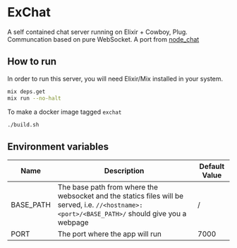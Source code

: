 # ExChat

A self contained chat server running on Elixir + Cowboy, Plug. Communcation based on pure WebSocket. A port from [node_chat](https://github.com/arijitdasgupta/node_chat)

How to run
----------
In order to run this server, you will need Elixir/Mix installed in your system. 

```bash
mix deps.get
mix run --no-halt
```

To make a docker image tagged `exchat`
```bash
./build.sh
```

Environment variables
---------------------

| Name  | Description | Default Value |
| ------------- | ------------- | ---------- |
| BASE_PATH  | The base path from where the websocket and the statics files will be served, i.e. `//<hostname>:<port>/<BASE_PATH>/` should give you a webpage  | / |
| PORT  | The port where the app will run  | 7000 |